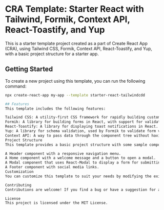 # CRA Template: Starter React with Tailwind, Formik, Context API, React-Toastify, and Yup

This is a starter template project created as a part of Create React App (CRA), using Tailwind CSS, Formik, Context API, React-Toastify, and Yup, with a basic project structure for a starter app.

## Getting Started

To create a new project using this template, you can run the following command:

```bash
npx create-react-app my-app --template starter-react-tailwindcdd

## Features
This template includes the following features:

Tailwind CSS: A utility-first CSS framework for rapidly building custom designs.
Formik: A library for building forms in React, with support for validation, error messages, and more.
React-Toastify: A library for displaying toast notifications in React.
Yup: A library for schema validation, used by Formik to validate form values.
Context API: A way to pass data through the component tree without having to pass props down manually at every level.
Project Structure
This template provides a basic project structure with some sample components, including:

A Header component with a responsive navigation menu.
A Home component with a welcome message and a button to open a modal.
A Modal component that uses React-Modal to display a form for submitting feedback.
A Footer component with social media links.
Customization
You can customize this template to suit your needs by modifying the existing components or adding new ones. You can also modify the styles by editing the tailwind.config.js file or by creating your own CSS files.

Contributing
Contributions are welcome! If you find a bug or have a suggestion for a new feature, please open an issue or submit a pull request.

License
This project is licensed under the MIT License.